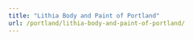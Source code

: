 ```yaml
---
title: "Lithia Body and Paint of Portland"
url: /portland/lithia-body-and-paint-of-portland/
---
```

